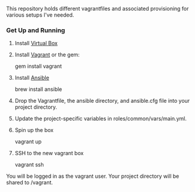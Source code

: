 This repository holds different vagrantfiles and associated provisioning for various setups I've needed.

### Get Up and Running

1. Install [Virtual Box][1]
1. Install [Vagrant][2] or the gem:

    gem install vagrant
1. Install [Ansible][3]

    brew install ansible
1. Drop the Vagrantfile, the ansible directory, and ansible.cfg file into your project directory.
1. Update the project-specific variables in roles/common/vars/main.yml.
1. Spin up the box

    vagrant up
1. SSH to the new vagrant box

    vagrant ssh

You will be logged in as the vagrant user. Your project directory will be shared to /vagrant.    

[1]: https://www.virtualbox.org/wiki/Downloads
[2]: http://www.vagrantup.com/
[3]: http://www.ansible.com/
